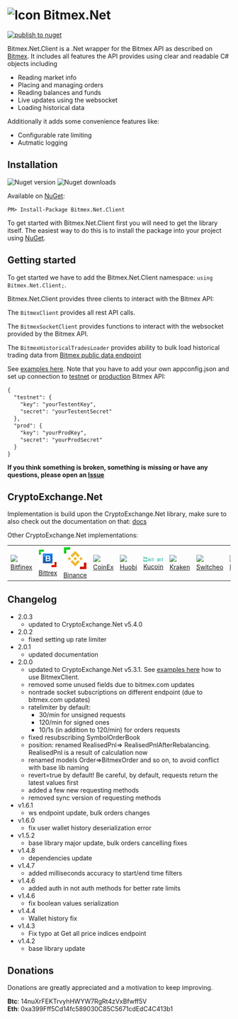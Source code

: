 # ![Icon](https://github.com/ridicoulous/Bitmex.Net/blob/master/Bitmex.Net/Icon/icon.png?raw=true) Bitmex.Net 

[![publish to nuget](https://github.com/ridicoulous/Bitmex.Net/actions/workflows/publish.yml/badge.svg)](https://github.com/ridicoulous/Bitmex.Net/actions/workflows/publish.yml)

Bitmex.Net.Client is a .Net wrapper for the Bitmex API as described on [Bitmex](https://www.bitmex.com/api/explorer/). It includes all features the API provides using clear and readable C# objects including 
* Reading market info
* Placing and managing orders
* Reading balances and funds
* Live updates using the websocket
* Loading historical data

Additionally it adds some convenience features like:
* Configurable rate limiting
* Autmatic logging
## Installation
![Nuget version](https://img.shields.io/nuget/v/Bitmex.Net.Client.svg) ![Nuget downloads](https://img.shields.io/nuget/dt/Bitmex.Net.Client.svg)

Available on [NuGet](https://www.nuget.org/packages/Bitmex.Net.Client/):
```
PM> Install-Package Bitmex.Net.Client
```
To get started with Bitmex.Net.Client first you will need to get the library itself. The easiest way to do this is to install the package into your project using [NuGet](https://www.nuget.org/packages/Bitmex.Net.Client/).

## Getting started
To get started we have to add the Bitmex.Net.Client namespace:  `using Bitmex.Net.Client;`.

Bitmex.Net.Client provides three clients to interact with the Bitmex API:

The `BitmexClient` provides all rest API calls.

The `BitmexSocketClient` provides functions to interact with the websocket provided by the Bitmex API.

The `BitmexHistoricalTradesLoader` provides ability to bulk load historical trading data from [Bitmex public data endpoint](https://www.bitmex.com/app/apiOverview#Historical-Data)

See [examples here](https://github.com/ridicoulous/Bitmex.Net/blob/master/Bitmex.Net.ClientExample/Program.cs). Note that you have to add your own appconfig.json and set up connection to [testnet](https://testnet.bitmex.com/) or [production](https://bitmex.com/) Bitmex API:

```
{
  "testnet": {
    "key": "yourTestentKey",
    "secret": "yourTestentSecret"
  },
  "prod": {
    "key": "yourProdKey",
    "secret": "yourProdSecret"
  }  
}
```
**If you think something is broken, something is missing or have any questions, please open an [Issue](https://github.com/ridicoulous/Bitmex.Net.Client/issues)**

## CryptoExchange.Net
Implementation is build upon the CryptoExchange.Net library, make sure to also check out the documentation on that: [docs](https://github.com/JKorf/CryptoExchange.Net)

Other CryptoExchange.Net implementations:
<table>
<tr>
<td><a href="https://github.com/JKorf/Bitfinex.Net"><img src="https://github.com/JKorf/Bitfinex.Net/blob/master/Bitfinex.Net/Icon/icon.png?raw=true"></a>
<br />
<a href="https://github.com/JKorf/Bitfinex.Net">Bitfinex</a>
</td>
<td><a href="https://github.com/JKorf/Bittrex.Net"><img src="https://github.com/JKorf/Bittrex.Net/blob/master/Bittrex.Net/Icon/icon.png?raw=true"></a>
<br />
<a href="https://github.com/JKorf/Bittrex.Net">Bittrex</a>
</td>
<td><a href="https://github.com/JKorf/Binance.Net"><img src="https://github.com/JKorf/Binance.Net/blob/master/Binance.Net/Icon/icon.png?raw=true"></a>
<br />
<a href="https://github.com/JKorf/Binance.Net">Binance</a>
</td>
<td><a href="https://github.com/JKorf/CoinEx.Net"><img src="https://github.com/JKorf/CoinEx.Net/blob/master/CoinEx.Net/Icon/icon.png?raw=true"></a>
<br />
<a href="https://github.com/JKorf/CoinEx.Net">CoinEx</a>
</td>
<td><a href="https://github.com/JKorf/Huobi.Net"><img src="https://github.com/JKorf/Huobi.Net/blob/master/Huobi.Net/Icon/icon.png?raw=true"></a>
<br />
<a href="https://github.com/JKorf/Huobi.Net">Huobi</a>
</td>
<td><a href="https://github.com/JKorf/Kucoin.Net"><img src="https://github.com/JKorf/Kucoin.Net/blob/master/Kucoin.Net/Icon/icon.png?raw=true"></a>
<br />
<a href="https://github.com/JKorf/Kucoin.Net">Kucoin</a>
</td>
<td><a href="https://github.com/JKorf/Kraken.Net"><img src="https://github.com/JKorf/Kraken.Net/blob/master/Kraken.Net/Icon/icon.png?raw=true"></a>
<br />
<a href="https://github.com/JKorf/Kraken.Net">Kraken</a>
</td>
<td><a href="https://github.com/Zaliro/Switcheo.Net"><img src="https://github.com/Zaliro/Switcheo.Net/blob/master/Resources/switcheo-coin.png?raw=true"></a>
<br />
<a href="https://github.com/Zaliro/Switcheo.Net">Switcheo</a>
</td>
<td><a href="https://github.com/ridicoulous/LiquidQuoine.Net"><img src="https://github.com/ridicoulous/LiquidQuoine.Net/blob/master/Resources/icon.png?raw=true"></a>
<br />
<a href="https://github.com/ridicoulous/LiquidQuoine.Net">Liquid</a>
</td>
<td><a href="https://github.com/burakoner/OKEx.Net"><img src="https://raw.githubusercontent.com/burakoner/OKEx.Net/master/Okex.Net/Icon/icon.png"></a>
<br />
<a href="https://github.com/burakoner/OKEx.Net">OKEx</a>
</td>
<td><a href="https://github.com/d-ugarov/Exante.Net"><img src="https://github.com/d-ugarov/Exante.Net/blob/master/Exante.Net/Icon/icon.png?raw=true"></a>
<br />
<a href="https://github.com/d-ugarov/Exante.Net">Exante</a>
</td>
</tr>
</table>

## Changelog
* 2.0.3
  * updated to CryptoExchange.Net v5.4.0
* 2.0.2
  * fixed setting up rate limiter
* 2.0.1
  * updated documentation
* 2.0.0
  * updated to CryptoExchange.Net v5.3.1. See [examples here](https://github.com/ridicoulous/Bitmex.Net/blob/master/Bitmex.Net.ClientExample/Program.cs) how to use BitmexClient. 
  * removed some unused fields due to bitmex.com updates
  * nontrade socket subscriptions on different endpoint (due to bitmex.com updates)
  * ratelimiter by default:
    * 30/min for unsigned requests
    * 120/min for signed ones
    * 10/1s (in addition to 120/min) for orders requests
  * fixed resubscribing SymbolOrderBook
  * position: renamed RealisedPnl=> RealisedPnlAfterRebalancing. RealisedPnl is a result of calculation now
  * renamed models Order=>BitmexOrder and so on, to avoid conflict with base lib naming
  * revert=true by default! Be careful, by default, requests return the latest values first
  * added a few new requesting methods
  * removed sync version of requesting methods
* v1.6.1
  * ws endpoint update, bulk orders changes
* v1.6.0 
  * fix user wallet history deserialization error
* v1.5.2
  * base library major update, bulk orders cancelling fixes
* v1.4.8
  * dependencies update
* v1.4.7 
  * added milliseconds accuracy to start/end time filters
* v1.4.6
  * added auth in not auth methods for better rate limits
* v1.4.6
  * fix boolean values serialization
* v1.4.4
  * Wallet history fix
* v1.4.3
  * Fix typo at Get all price indices endpoint
* v1.4.2 
  * base library update

## Donations
Donations are greatly appreciated and a motivation to keep improving.

**Btc**:  14nuXrFEKTrvyhHWYW7RgRt4zVxBfwff5V  
**Eth**: 0xa399Fff5Cd14fc589030C85C5671cdEdC4C413b1
